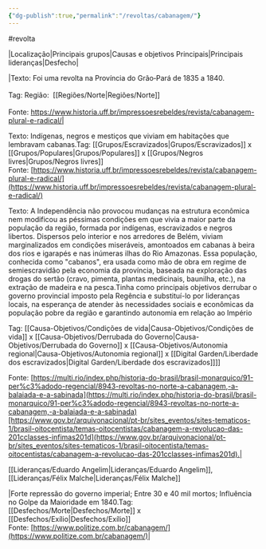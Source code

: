 ```yaml
---
{"dg-publish":true,"permalink":"/revoltas/cabanagem/"}
---
```


#revolta 

|Localização|Principais grupos|Causas e objetivos Principais|Principais lideranças|Desfecho|

|Texto: Foi uma revolta na Província do Grão‑Pará de 1835 a 1840.<br><br>Tag: Região:  [[Regiões/Norte\|Regiões/Norte]]<br><br>Fonte: https://www.historia.uff.br/impressoesrebeldes/revista/cabanagem-plural-e-radical/|

Texto: Indígenas, negros e mestiços que viviam em habitações que lembravam cabanas.Tag: [[Grupos/Escravizados\|Grupos/Escravizados]] x [[Grupos/Populares\|Grupos/Populares]] x [[Grupos/Negros livres\|Grupos/Negros livres]]<br>Fonte: [https://www.historia.uff.br/impressoesrebeldes/revista/cabanagem-plural-e-radical/](https://www.historia.uff.br/impressoesrebeldes/revista/cabanagem-plural-e-radical/)


Texto: A Independência não provocou mudanças na estrutura econômica nem modificou as péssimas condições em que vivia a maior parte da população da região, formada por indígenas, escravizados e negros libertos. Dispersos pelo interior e nos arredores de Belém, viviam marginalizados em condições miseráveis, amontoados em cabanas à beira dos rios e igarapés e nas inúmeras ilhas do Rio Amazonas. Essa população, conhecida como "cabanos", era usada como mão de obra em regime de semiescravidão pela economia da província, baseada na exploração das drogas do sertão (cravo, pimenta, plantas medicinais, baunilha, etc.), na extração de madeira e na pesca.Tinha como principais objetivos derrubar o governo provincial imposto pela Regência e substituí-lo por lideranças locais, na esperança de atender às necessidades sociais e econômicas da população pobre da região e garantindo autonomia em relação ao Império

Tag: [[Causa-Objetivos/Condições de vida\|Causa-Objetivos/Condições de vida]] x [[Causa-Objetivos/Derrubada do Governo\|Causa-Objetivos/Derrubada do Governo]] x [[Causa-Objetivos/Autonomia regional\|Causa-Objetivos/Autonomia regional]] x [[Digital Garden/Liberdade dos escravizados\|Digital Garden/Liberdade dos escravizados]]]]

Fonte: [https://multi.rio/index.php/historia-do-brasil/brasil-monarquico/91-per%c3%adodo-regencial/8943-revoltas-no-norte-a-cabanagem,-a-balaiada-e-a-sabinada](https://multi.rio/index.php/historia-do-brasil/brasil-monarquico/91-per%c3%adodo-regencial/8943-revoltas-no-norte-a-cabanagem,-a-balaiada-e-a-sabinada)[https://www.gov.br/arquivonacional/pt-br/sites_eventos/sites-tematicos-1/brasil-oitocentista/temas-oitocentistas/cabanagem-a-revolucao-das-201cclasses-infimas201d](https://www.gov.br/arquivonacional/pt-br/sites_eventos/sites-tematicos-1/brasil-oitocentista/temas-oitocentistas/cabanagem-a-revolucao-das-201cclasses-infimas201d).|

[[Lideranças/Eduardo Angelim\|Lideranças/Eduardo Angelim]], [[Lideranças/Félix Malche\|Lideranças/Félix Malche]]

|Forte repressão do governo imperial; Entre 30 e 40 mil mortos; Influência no Golpe da Maioridade em 1840.Tag: [[Desfechos/Morte\|Desfechos/Morte]] x [[Desfechos/Exílio\|Desfechos/Exílio]]
<br>Fonte: [https://www.politize.com.br/cabanagem/](https://www.politize.com.br/cabanagem/)|